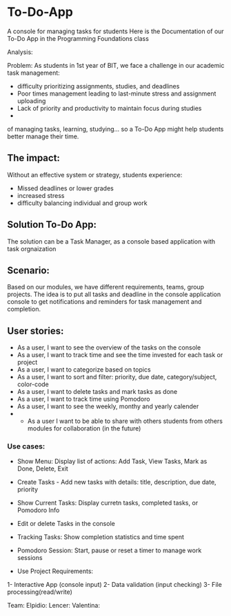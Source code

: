 # To-Do-App
A console for managing tasks for students
Here is the Documentation of our To-Do App in the Programming Foundations class

Analysis:

Problem: As students in 1st year of BIT, we face a challenge in our academic task management:

 - difficulty prioritizing assignments, studies, and deadlines
 - Poor times management leading to last-minute stress and assignment uploading
 - Lack of priority and productivity to maintain focus during studies
 - 
 of managing tasks, learning, studying... so a To-Do App might help students better manage their time.  

## The impact:
Without an effective system or strategy, students experience:
  - Missed deadlines or lower grades
  - increased stress
  - difficulty balancing individual and group work

## Solution To-Do App: 
The solution can be a Task Manager, as a console based application with task orgnaization

## Scenario: 
Based on our modules, we have different requirements, teams, group projects. The idea is to put all tasks and deadline in  the console application console to get notifications and reminders for task management and completion.

## User stories: 

- As a user, I want to see the overview of the tasks on the console
- As a user, I want to track time and see the time invested for each task or project 
- As a user, I want to categorize based on topics
- As a user, I want to sort and filter: priority, due date, category/subject, color-code
- As a user, I want to delete tasks and mark tasks as done
- As a user, I want to track time using Pomodoro
- As a user, I want to see the weekly, monthy and yearly calender
- - As a user I want to be able to share with others students from others modules for collaboration (in the future)


### Use cases: 
  - Show Menu: Display list of actions: Add Task, View Tasks, Mark as Done, Delete, Exit
  - Create Tasks - Add new tasks with details: title, description, due date, priority
  - Show Current Tasks: Display curretn tasks, completed tasks, or Pomodoro Info 
  - Edit or delete Tasks in the console
  - Tracking Tasks: Show completion statistics and time spent
  - Pomodoro Session: Start, pause or reset a timer to manage work sessions

- Use Project Requirements: 

1- Interactive App (console input)
2- Data validation (input checking) 
3- File processing(read/write) 

 
 Team:
 Elpidio: 
 Lencer:
 Valentina: 

